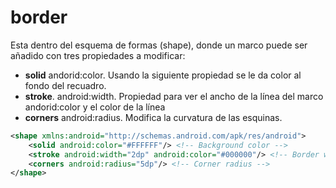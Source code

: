 # border

Esta dentro del esquema de formas (shape), donde un marco puede ser añadido con tres propiedades a modificar:

* **solid** andorid:color. Usando la siguiente propiedad se le da color al fondo del recuadro.
* **stroke**. android:width. Propiedad para ver el ancho de la línea del marco andorid:color y el color de la línea
* **corners** android:radius. Modifica la curvatura de las esquinas.

```XML
<shape xmlns:android="http://schemas.android.com/apk/res/android">
    <solid android:color="#FFFFFF"/> <!-- Background color -->
    <stroke android:width="2dp" android:color="#000000"/> <!-- Border width and color -->
    <corners android:radius="5dp"/> <!-- Corner radius -->
</shape>
```
